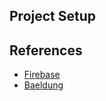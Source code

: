 

## Project Setup





## References
- [Firebase](https://firebase.google.com/docs/cloud-messaging?hl=ko)
- [Baeldung](https://www.baeldung.com/spring-fcm)
